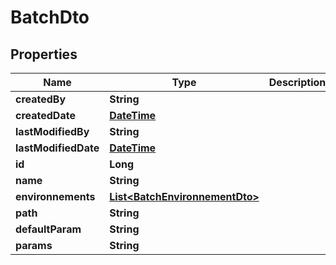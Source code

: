 # BatchDto

## Properties
Name | Type | Description | Notes
------------ | ------------- | ------------- | -------------
**createdBy** | **String** |  |  [optional]
**createdDate** | [**DateTime**](DateTime.md) |  |  [optional]
**lastModifiedBy** | **String** |  |  [optional]
**lastModifiedDate** | [**DateTime**](DateTime.md) |  |  [optional]
**id** | **Long** |  |  [optional]
**name** | **String** |  |  [optional]
**environnements** | [**List&lt;BatchEnvironnementDto&gt;**](BatchEnvironnementDto.md) |  |  [optional]
**path** | **String** |  |  [optional]
**defaultParam** | **String** |  |  [optional]
**params** | **String** |  |  [optional]
